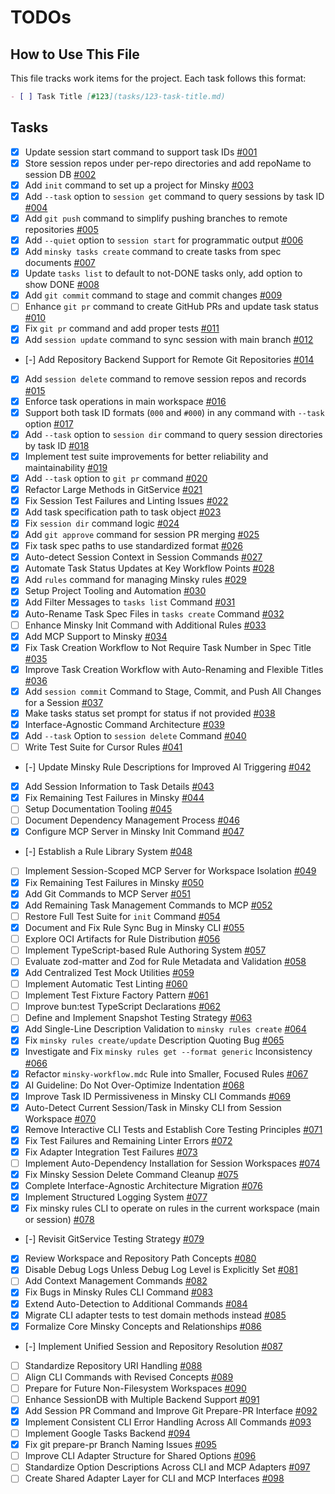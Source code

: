 # TODOs

## How to Use This File

This file tracks work items for the project. Each task follows this format:

```markdown
- [ ] Task Title [#123](tasks/123-task-title.md)
```

## Tasks

- [x] Update session start command to support task IDs [#001](tasks/001-update-session-start-task-id.md)
- [x] Store session repos under per-repo directories and add repoName to session DB [#002](tasks/002-per-repo-session-storage.md)
- [x] Add `init` command to set up a project for Minsky [#003](tasks/003-add-init-command.md)
- [x] Add `--task` option to `session get` command to query sessions by task ID [#004](tasks/004-add-task-option-to-session-get.md)
- [x] Add `git push` command to simplify pushing branches to remote repositories [#005](tasks/005-add-git-push-command.md)
- [x] Add `--quiet` option to `session start` for programmatic output [#006](tasks/006-add-quiet-option-to-session-start.md)
- [x] Add `minsky tasks create` command to create tasks from spec documents [#007](tasks/007-add-tasks-create-command.md)
- [x] Update `tasks list` to default to not-DONE tasks only, add option to show DONE [#008](tasks/008-update-tasks-list-hide-done.md)
- [x] Add `git commit` command to stage and commit changes [#009](tasks/009-add-git-commit-command.md)
- [ ] Enhance `git pr` command to create GitHub PRs and update task status [#010](tasks/010-enhance-git-pr-command.md)
- [x] Fix `git pr` command and add proper tests [#011](tasks/011-fix-git-pr-command-and-add-proper-tests.md)
- [x] Add `session update` command to sync session with main branch [#012](tasks/012-add-session-update-command.md)
- [-] Add Repository Backend Support for Remote Git Repositories [#014](tasks/014-add-repository-backend-support.md)
- [x] Add `session delete` command to remove session repos and records [#015](tasks/015-add-session-delete-command.md)
- [x] Enforce task operations in main workspace [#016](tasks/016-enforce-main-workspace-task-operations.md)
- [x] Support both task ID formats (`000` and `#000`) in any command with `--task` option [#017](tasks/017-support-task-id-format-in-task-option.md)
- [x] Add `--task` option to `session dir` command to query session directories by task ID [#018](tasks/018-add-task-option-to-session-dir.md)
- [x] Implement test suite improvements for better reliability and maintainability [#019](tasks/019-implement-test-suite-improvements.md)
- [x] Add `--task` option to `git pr` command [#020](tasks/020-add-task-option-to-git-pr.md)
- [x] Refactor Large Methods in GitService [#021](tasks/021-refactor-large-methods-in-git-service.md)
- [x] Fix Session Test Failures and Linting Issues [#022](tasks/022-fix-session-test-failures.md)
- [x] Add task specification path to task object [#023](tasks/023-add-task-spec-path-to-task-object.md)
- [x] Fix `session dir` command logic [#024](tasks/024-fix-session-dir-command-logic.md)
- [x] Add `git approve` command for session PR merging [#025](tasks/025-add-git-approve-command.md)
- [x] Fix task spec paths to use standardized format [#026](tasks/026-fix-task-spec-paths.md)
- [x] Auto-detect Session Context in Session Commands [#027](tasks/027-autodetect-session-in-commands.md)
- [x] Automate Task Status Updates at Key Workflow Points [#028](process/tasks/028-automate-task-status-updates-at-key-workflow-points.md)
- [x] Add `rules` command for managing Minsky rules [#029](process/tasks/029-add-rules-command.md)
- [x] Setup Project Tooling and Automation [#030](process/tasks/030-setup-project-tooling-and-automation.md)
- [x] Add Filter Messages to `tasks list` Command [#031](tasks/031-add-task-filter-messages.md)
- [x] Auto-Rename Task Spec Files in `tasks create` Command [#032](tasks/032-auto-rename-task-spec-files.md)
- [ ] Enhance Minsky Init Command with Additional Rules [#033](tasks/033-enhance-init-command-with-additional-rules.md)
- [x] Add MCP Support to Minsky [#034](process/tasks/034-mcp-support.md)
- [x] Fix Task Creation Workflow to Not Require Task Number in Spec Title [#035](process/tasks/035-task-create-title-workflow-fix.md)
- [x] Improve Task Creation Workflow with Auto-Renaming and Flexible Titles [#036](tasks/036-improve-task-creation-workflow.md)
- [x] Add `session commit` Command to Stage, Commit, and Push All Changes for a Session [#037](tasks/037-session-commit-command.md)
- [x] Make tasks status set prompt for status if not provided [#038](tasks/038-tasks-status-set-prompt.md)
- [x] Interface-Agnostic Command Architecture [#039](process/tasks/039-interface-agnostic-commands.md)
- [x] Add `--task` Option to `session delete` Command [#040](process/tasks/040-add-task-option-to-session-delete-command.md)
- [ ] Write Test Suite for Cursor Rules [#041](process/tasks/041-write-test-suite-for-cursor-rules.md)
- [-] Update Minsky Rule Descriptions for Improved AI Triggering [#042](process/tasks/042-update-minsky-rule-descriptions-for-improved-ai-triggering.md)
- [x] Add Session Information to Task Details [#043](tasks/043-add-session-information-to-task-details.md)
- [x] Fix Remaining Test Failures in Minsky [#044](process/tasks/044-fix-remaining-test-failures-in-minsky.md)
- [ ] Setup Documentation Tooling [#045](process/tasks/045-setup-documentation-tooling.md)
- [ ] Document Dependency Management Process [#046](process/tasks/046-document-dependency-management-process.md)
- [x] Configure MCP Server in Minsky Init Command [#047](process/tasks/047-configure-mcp-server-in-minsky-init-command.md)
- [-] Establish a Rule Library System [#048](process/tasks/048-establish-a-rule-library-system.md)
- [ ] Implement Session-Scoped MCP Server for Workspace Isolation [#049](process/tasks/049-implement-session-scoped-mcp-server-for-workspace-isolation.md)
- [x] Fix Remaining Test Failures in Minsky [#050](process/tasks/050-fix-remaining-test-failures-in-minsky.md)
- [x] Add Git Commands to MCP Server [#051](process/tasks/051-add-git-commands-to-mcp-server.md)
- [x] Add Remaining Task Management Commands to MCP [#052](process/tasks/052-add-remaining-task-management-commands-to-mcp.md)
- [ ] Restore Full Test Suite for `init` Command [#054](process/tasks/054-restore-full-test-suite-for-init-command.md)
- [x] Document and Fix Rule Sync Bug in Minsky CLI [#055](process/tasks/055-document-and-fix-rule-sync-bug-in-minsky-cli.md)
- [ ] Explore OCI Artifacts for Rule Distribution [#056](process/tasks/056-explore-oci-artifacts-for-rule-distribution.md)
- [ ] Implement TypeScript-based Rule Authoring System [#057](process/tasks/057-implement-typescript-based-rule-authoring-system.md)
- [ ] Evaluate zod-matter and Zod for Rule Metadata and Validation [#058](process/tasks/058-evaluate-zod-matter-and-zod-for-rule-metadata-and-validation.md)
- [x] Add Centralized Test Mock Utilities [#059](process/tasks/059-add-centralized-test-mock-utilities.md)
- [ ] Implement Automatic Test Linting [#060](process/tasks/060-implement-automatic-test-linting.md)
- [ ] Implement Test Fixture Factory Pattern [#061](process/tasks/061-implement-test-fixture-factory-pattern.md)
- [ ] Improve bun:test TypeScript Declarations [#062](process/tasks/062-improve-bun-test-typescript-declarations.md)
- [ ] Define and Implement Snapshot Testing Strategy [#063](process/tasks/063-define-and-implement-snapshot-testing-strategy.md)
- [x] Add Single-Line Description Validation to `minsky rules create` [#064](process/tasks/064-add-single-line-description-validation-to-minsky-rules-create-.md)
- [x] Fix `minsky rules create/update` Description Quoting Bug [#065](process/tasks/065-fix-minsky-rules-create-update-description-quoting-bug.md)
- [x] Investigate and Fix `minsky rules get --format generic` Inconsistency [#066](process/tasks/066-investigate-and-fix-minsky-rules-get-format-generic-inconsistency.md)
- [x] Refactor `minsky-workflow.mdc` Rule into Smaller, Focused Rules [#067](process/tasks/067-refactor-minsky-workflow-mdc-rule-into-smaller-focused-rules.md)
- [x] AI Guideline: Do Not Over-Optimize Indentation [#068](process/tasks/068-ai-guideline-do-not-over-optimize-indentation.md)
- [x] Improve Task ID Permissiveness in Minsky CLI Commands [#069](process/tasks/069-improve-task-id-permissiveness-in-minsky-cli-commands.md)
- [x] Auto-Detect Current Session/Task in Minsky CLI from Session Workspace [#070](process/tasks/070-auto-detect-current-session-task-in-minsky-cli-from-session-workspace.md)
- [x] Remove Interactive CLI Tests and Establish Core Testing Principles [#071](process/tasks/071-remove-interactive-cli-tests-and-establish-core-testing-principles.md)
- [x] Fix Test Failures and Remaining Linter Errors [#072](process/tasks/072-fix-test-failures-and-remaining-linter-errors.md)
- [x] Fix Adapter Integration Test Failures [#073](process/tasks/073-fix-adapter-integration-test-failures.md)
- [ ] Implement Auto-Dependency Installation for Session Workspaces [#074](process/tasks/074-implement-auto-dependency-installation-for-session-workspaces.md)
- [x] Fix Minsky Session Delete Command Cleanup [#075](process/tasks/075-fix-minsky-session-delete-command-cleanup.md)
- [x] Complete Interface-Agnostic Architecture Migration [#076](process/tasks/076-complete-interface-agnostic-architecture-migration.md)
- [x] Implement Structured Logging System [#077](process/tasks/077-implement-structured-logging-system.md)
- [x] Fix minsky rules CLI to operate on rules in the current workspace (main or session) [#078](process/tasks/078-fix-minsky-rules-cli-to-operate-on-rules-in-the-current-workspace-main-or-session-.md)
- [-] Revisit GitService Testing Strategy [#079](process/tasks/079-revisit-gitservice-testing-strategy.md)
- [x] Review Workspace and Repository Path Concepts [#080](process/tasks/080-review-workspace-and-repository-path-concepts.md)
- [x] Disable Debug Logs Unless Debug Log Level is Explicitly Set [#081](process/tasks/081-disable-debug-logs-unless-debug-log-level-is-explicitly-set.md)
- [ ] Add Context Management Commands [#082](process/tasks/082-add-context-management-commands.md)
- [x] Fix Bugs in Minsky Rules CLI Command [#083](process/tasks/083-fix-bugs-in-minsky-rules-cli-command.md)
- [x] Extend Auto-Detection to Additional Commands [#084](process/tasks/084-extend-auto-detection-to-additional-commands.md)
- [x] Migrate CLI adapter tests to test domain methods instead [#085](process/tasks/085-migrate-cli-adapter-tests-to-test-domain-methods-instead.md)
- [x] Formalize Core Minsky Concepts and Relationships [#086](process/tasks/086-formalize-core-minsky-concepts-and-relationships.md)
- [-] Implement Unified Session and Repository Resolution [#087](process/tasks/087-implement-unified-session-and-repository-resolution.md)
- [ ] Standardize Repository URI Handling [#088](process/tasks/088-standardize-repository-uri-handling.md)
- [ ] Align CLI Commands with Revised Concepts [#089](process/tasks/089-align-cli-commands-with-revised-concepts.md)
- [ ] Prepare for Future Non-Filesystem Workspaces [#090](process/tasks/090-prepare-for-future-non-filesystem-workspaces.md)
- [ ] Enhance SessionDB with Multiple Backend Support [#091](process/tasks/091-enhance-sessiondb-with-multiple-backend-support.md)
- [x] Add Session PR Command and Improve Git Prepare-PR Interface [#092](process/tasks/092-add-session-pr-command-and-improve-git-prepare-pr-interface.md)
- [x] Implement Consistent CLI Error Handling Across All Commands [#093](process/tasks/093-implement-consistent-cli-error-handling-across-all-commands.md)
- [ ] Implement Google Tasks Backend [#094](process/tasks/094-implement-google-tasks-backend.md)
- [x] Fix git prepare-pr Branch Naming Issues [#095](process/tasks/095-fix-git-prepare-pr-branch-naming-issues.md)
- [ ] Improve CLI Adapter Structure for Shared Options [#096](process/tasks/096-improve-cli-adapter-structure-for-shared-options.md)
- [ ] Standardize Option Descriptions Across CLI and MCP Adapters [#097](process/tasks/097-standardize-option-descriptions-across-cli-and-mcp-adapters.md)
- [ ] Create Shared Adapter Layer for CLI and MCP Interfaces [#098](process/tasks/098-create-shared-adapter-layer-for-cli-and-mcp-interfaces.md)
